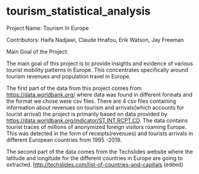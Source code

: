 # tourism_statistical_analysis

Project Name: Tourism In Europe

Contributors: Haifa Nadjawi, Claude Hnafou, Erik Watson, Jay Freeman

Main Goal of the Project:

The main goal of this project is to provide insights and evidence of various tourist mobility patterns in Europe. This concentrates specifically around tourism revenues and population travel in Europe.

The first part of the data from this project comes from https://data.worldbank.org/ where data was found in different formats and the format we chose were csv files. There are 4 csv files containing information about revenues on tourism and arrivals(which accounts for tourist arrival)
the project is primarily based on data provided by https://data.worldbank.org/indicator/ST.INT.RCPT.CD. The data contains tourist traces of millions of anonymized foreign visitors roaming Europe. This was detected in the form of receipts(revenues) and tourists arrivals in different European countries from 1995 -2019.

The second part of the data comes from the Techslides website where the latitude and longitude for the different countries in Europe are going to extracted.
http://techslides.com/list-of-countries-and-capitals (edited) 
